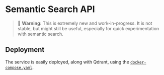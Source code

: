 # Semantic Search API

> 🚧 **Warning:** This is extremely new and work-in-progress. It is not stable, but might still be
> useful, especially for quick experimentation with semantic search.

## Deployment

The service is easily deployed, along with Qdrant, using the [`docker-compose.yaml`](./docker-compose.yaml).
